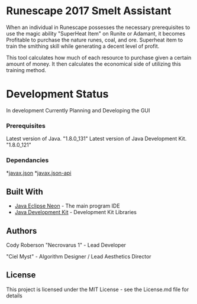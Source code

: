 # Runescape 2017 Smelt Assistant

When an individual in Runescape possesses the necessary prerequisites to use the magic ability "SuperHeat Item" 
on Runite or Adamant, it becomes Profitable to purchase the nature runes, coal, and ore. Superheat item to train
the smithing skill while generating a decent level of profit.

This tool calculates how much of each resource to purchase given a certain amount of money. It then calculates
the economical side of utilizing this training method.


# Development Status
In development
	Currently Planning and Developing the GUI

### Prerequisites

Latest version of Java. "1.8.0_131"
Latest version of Java Development Kit.  "1.8.0_121"

### Dependancies
*[javax.json](http://search.maven.org/#search%7Cga%7C1%7Ca%3A%22javax.json%22)
*[javax.json-api](http://search.maven.org/#search%7Cga%7C1%7Ca%3A%22javax.json-api%22)



## Built With

* [Java Eclipse Neon](http://www.eclipse.org/downloads/packages/release/Neon/3) - The main program IDE
* [Java Development Kit](http://www.oracle.com/technetwork/java/javase/downloads/jdk8-downloads-2133151.html) - Development Kit Libraries


## Authors
Cody Roberson "Necrovarus 1" - Lead Developer

"Ciel Myst" - Algorithm Designer / Lead Aesthetics Director

## License
This project is licensed under the MIT License - see the License.md file for details

